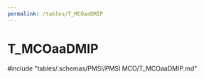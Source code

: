 ```yaml
---
permalink: /tables/T_MCOaaDMIP
---
```

# T_MCOaaDMIP
<!-- SPDX-License-Identifier: MPL-2.0 -->

<!-- ATTENTION : Ne pas supprimer ou modifier la ligne ci-dessous -->
#include "tables/.schemas/PMSI/PMSI MCO/T_MCOaaDMIP.md"
<!-- ATTENTION : Ne pas supprimer ou modifier la ligne ci-dessus -->
